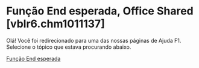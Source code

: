 
# Função End esperada, Office Shared [vblr6.chm1011137]

Olá! Você foi redirecionado para uma das nossas páginas de Ajuda F1. Selecione o tópico que estava procurando abaixo.

[Função End esperada](http://msdn.microsoft.com/library/d70117d2-4568-d43b-35ac-9ec9ad861f02%28Office.15%29.aspx)
